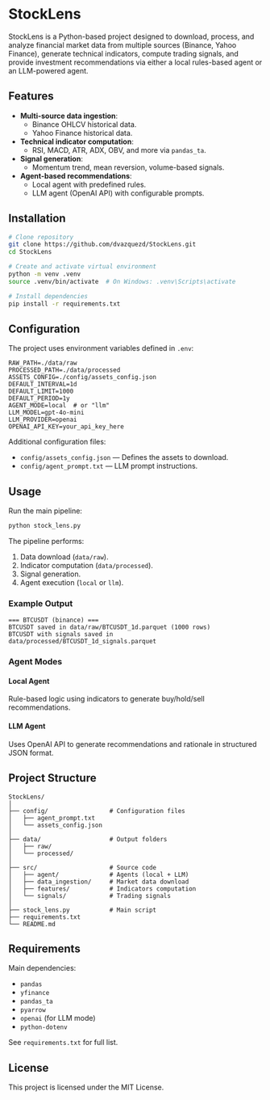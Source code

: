 # StockLens

StockLens is a Python-based project designed to download, process, and analyze financial market data from multiple sources (Binance, Yahoo Finance), generate technical indicators, compute trading signals, and provide investment recommendations via either a local rules-based agent or an LLM-powered agent.

## Features

- **Multi-source data ingestion**:
  - Binance OHLCV historical data.
  - Yahoo Finance historical data.
- **Technical indicator computation**:
  - RSI, MACD, ATR, ADX, OBV, and more via `pandas_ta`.
- **Signal generation**:
  - Momentum trend, mean reversion, volume-based signals.
- **Agent-based recommendations**:
  - Local agent with predefined rules.
  - LLM agent (OpenAI API) with configurable prompts.

## Installation

```bash
# Clone repository
git clone https://github.com/dvazquezd/StockLens.git
cd StockLens

# Create and activate virtual environment
python -m venv .venv
source .venv/bin/activate  # On Windows: .venv\Scripts\activate

# Install dependencies
pip install -r requirements.txt
```

## Configuration

The project uses environment variables defined in `.env`:

```env
RAW_PATH=./data/raw
PROCESSED_PATH=./data/processed
ASSETS_CONFIG=./config/assets_config.json
DEFAULT_INTERVAL=1d
DEFAULT_LIMIT=1000
DEFAULT_PERIOD=1y
AGENT_MODE=local  # or "llm"
LLM_MODEL=gpt-4o-mini
LLM_PROVIDER=openai
OPENAI_API_KEY=your_api_key_here
```

Additional configuration files:
- `config/assets_config.json` — Defines the assets to download.
- `config/agent_prompt.txt` — LLM prompt instructions.

## Usage

Run the main pipeline:

```bash
python stock_lens.py
```

The pipeline performs:
1. Data download (`data/raw`).
2. Indicator computation (`data/processed`).
3. Signal generation.
4. Agent execution (`local` or `llm`).

### Example Output

```text
=== BTCUSDT (binance) ===
BTCUSDT saved in data/raw/BTCUSDT_1d.parquet (1000 rows)
BTCUSDT with signals saved in data/processed/BTCUSDT_1d_signals.parquet
```

### Agent Modes

#### Local Agent
Rule-based logic using indicators to generate buy/hold/sell recommendations.

#### LLM Agent
Uses OpenAI API to generate recommendations and rationale in structured JSON format.

## Project Structure

```
StockLens/
│
├── config/                 # Configuration files
│   ├── agent_prompt.txt
│   └── assets_config.json
│
├── data/                   # Output folders
│   ├── raw/
│   └── processed/
│
├── src/                    # Source code
│   ├── agent/              # Agents (local + LLM)
│   ├── data_ingestion/     # Market data download
│   ├── features/           # Indicators computation
│   └── signals/            # Trading signals
│
├── stock_lens.py           # Main script
├── requirements.txt
└── README.md
```

## Requirements

Main dependencies:
- `pandas`
- `yfinance`
- `pandas_ta`
- `pyarrow`
- `openai` (for LLM mode)
- `python-dotenv`

See `requirements.txt` for full list.

## License

This project is licensed under the MIT License.
